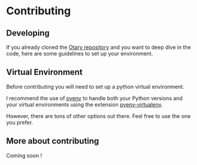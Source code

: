# Contributing

## Developing

If you already cloned the [Otary repository](https://github.com/poupeaua/otary) and you want to deep dive in the code, here are some guidelines to set up your environment.

## Virtual Environment

Before contributing you will need to set up a python virtual environment.

I recommend the use of [pyenv](https://github.com/pyenv/pyenv) to handle both your Python versions and your virtual environments using the extension [pyenv-virtualenv](https://github.com/pyenv/pyenv-virtualenv).

However, there are tons of other options out there. Feel free to use the one you prefer.

## More about contributing

Coming soon !